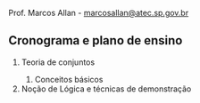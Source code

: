 Prof. Marcos Allan - marcosallan@atec.sp.gov.br

<h2> Cronograma e plano de ensino </h2>
<ol> 
<li> Teoria de conjuntos </li>
<ol> <li> Conceitos básicos</li></ol>
<li> Noção de Lógica e técnicas de demonstração</li>
</ol>

